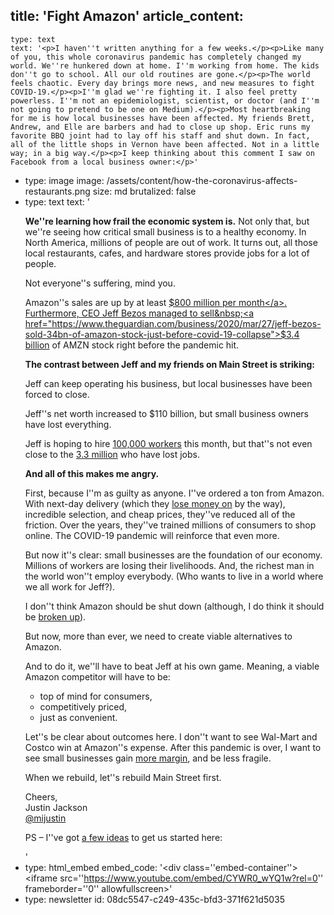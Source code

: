title: 'Fight Amazon'
article_content:
  -
    type: text
    text: '<p>I haven''t written anything for a few weeks.</p><p>Like many of you, this whole coronavirus pandemic has completely changed my world. We''re hunkered down at home. I''m working from home. The kids don''t go to school. All our old routines are gone.</p><p>The world feels chaotic. Every day brings more news, and new measures to fight COVID-19.</p><p>I''m glad we''re fighting it. I also feel pretty powerless. I''m not an epidemiologist, scientist, or doctor (and I''m not going to pretend to be one on Medium).</p><p>Most heartbreaking for me is how local businesses have been affected. My friends Brett, Andrew, and Elle are barbers and had to close up shop. Eric runs my favorite BBQ joint had to lay off his staff and shut down. In fact, all of the little shops in Vernon have been affected. Not in a little way; in a big way.</p><p>I keep thinking about this comment I saw on Facebook from a local business owner:</p>'
  -
    type: image
    image: /assets/content/how-the-coronavirus-affects-restaurants.png
    size: md
    brutalized: false
  -
    type: text
    text: '<p><strong>We''re learning how frail the economic system is.</strong> Not only that, but we''re seeing how critical small business is to a healthy economy. In North America, millions of people are out of work. It turns out, all those local restaurants, cafes, and hardware stores provide jobs for a lot of people.</p><p>Not everyone''s suffering, mind you. </p><p>Amazon''s sales are up by at least <a href="https://www.protocol.com/amazon-delivery-coronavirus-high-demand">$800 million per month</a>. Furthermore, CEO Jeff Bezos managed to sell&nbsp;<a href="https://www.theguardian.com/business/2020/mar/27/jeff-bezos-sold-34bn-of-amazon-stock-just-before-covid-19-collapse">$3.4 billion</a>&nbsp;of AMZN stock right before the pandemic hit.</p><p><b>The contrast between Jeff and my friends on Main Street is striking:</b></p><p>Jeff can keep operating his business, but local businesses have been forced to close.</p><p>Jeff''s net worth increased to $110 billion, but small business owners have lost everything.</p><p>Jeff is hoping to hire <a href="https://www.marketwatch.com/story/with-unemployment-soaring-theres-a-run-on-those-100000-amazon-jobs-2020-03-27">100,000 workers</a> this month, but that''s not even close to the <a href="https://www.theguardian.com/business/2020/mar/26/us-unemployment-rate-coronavirus-business">3.3 million</a> who have lost jobs.</p><p><strong>And all of this makes me angry.</strong></p><p>First, because I''m as guilty as anyone. I''ve ordered a ton from Amazon. With next-day delivery (which they <a href="https://qz.com/1739653/amazon-earnings-report-loss-related-to-delivery-costs/">lose money on</a> by the way), incredible selection, and cheap prices, they''ve reduced all of the friction. Over the years, they''ve trained millions of consumers to shop online. The COVID-19 pandemic will reinforce that even more.</p><p>But now it''s clear: small businesses are the foundation of our economy. Millions of workers are losing their livelihoods. And, the richest man in the world won''t employ everybody. (Who wants to live in a world where we all work for Jeff?).</p><p>I don''t think Amazon should be shut down (although, I do think it should be <a href="https://nypost.com/2018/10/09/break-up-amazon-before-it-does-any-more-damage-to-america/">broken up</a>).</p><p>But now, more than ever, we need to create viable alternatives to Amazon.</p><p>And to do it, we''ll have to beat Jeff at his own game. Meaning, a viable Amazon competitor will have to be:</p><ul><li>top of mind for consumers,</li><li>competitively priced,</li><li>just as convenient.</li></ul><p>Let''s be clear about outcomes here. I don''t want to see Wal-Mart and Costco win at Amazon''s expense. After this pandemic is over, I want to see small businesses gain <a href="https://justinjackson.ca/margin">more margin</a>, and be less fragile.</p><p>When we rebuild, let''s rebuild Main Street first.</p><p>Cheers,<br>Justin Jackson<br><a href="https://twitter.com/mijustin">@mijustin</a></p><p>PS – I''ve got <a href="https://youtu.be/CYWR0_wYQ1w">a few ideas</a> to get us started here:&nbsp;</p>'
  -
    type: html_embed
    embed_code: '<style>.embed-container { position: relative; padding-bottom: 56.25%; height: 0; overflow: hidden; max-width: 100%; -webkit-filter: grayscale(100%); filter: grayscale(100%); } .embed-container iframe, .embed-container object, .embed-container embed { position: absolute; top: 0; left: 0; width: 100%; height: 100%; }</style><div class=''embed-container''><iframe src=''https://www.youtube.com/embed/CYWR0_wYQ1w?rel=0'' frameborder=''0'' allowfullscreen></iframe></div>'
  -
    type: newsletter
id: 08dc5547-c249-435c-bfd3-371f621d5035
